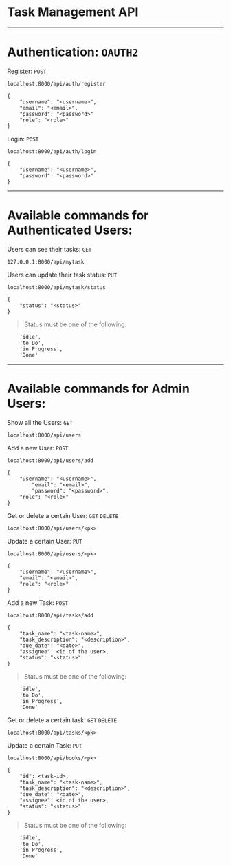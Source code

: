 # Task Management API

**********************************************
# Authentication: ``` OAUTH2 ```
Register: ``` POST ```
```
localhost:8000/api/auth/register
```
```
{
	"username": "<username>",
	"email": "<email>",
	"password": "<password>"
	"role": "<role>"
}
```
Login: ``` POST ```
```
localhost:8000/api/auth/login
```
```
{
	"username": "<username>",
	"password": "<password>"
}
```
**********************************************
# Available commands for Authenticated Users:

Users can see their tasks: ``` GET ```
```
127.0.0.1:8000/api/mytask
```
Users can update their task status: ``` PUT ```
```
localhost:8000/api/mytask/status
```
```
{
	"status": "<status>"
}
```
> Status must be one of the following:
```
	'idle',
	'to Do',
	'in Progress',
	'Done'
```
**********************************************
# Available commands for Admin Users:

Show all the Users: ``` GET ```
```
localhost:8000/api/users
```
Add a new User: ``` POST ```
```
localhost:8000/api/users/add
```
```
{
	"username": "<username>",
    	"email": "<email>",
    	"password": "<password>",
	"role": "<role>"
}
```
Get or delete a certain User: ``` GET ``` ``` DELETE ```
```
localhost:8000/api/users/<pk>
```
Update a certain User: ``` PUT ```
```
localhost:8000/api/users/<pk>
```
```
{
	"username": "<username>",
	"email": "<email>",
	"role": "<role>"
}
```
Add a new Task: ``` POST ```
```
localhost:8000/api/tasks/add
```
```
{
	"task_name": "<task-name>",
	"task_description": "<description>",
	"due_date": "<date>",
	"assignee": <id of the user>,
	"status": "<status>"
}
```
> Status must be one of the following:
```
	'idle',
	'to Do',
	'in Progress',
	'Done'
```
Get or delete a certain task: ``` GET ``` ``` DELETE ```
```
localhost:8000/api/tasks/<pk>
```
Update a certain Task: ``` PUT ``` 
```
localhost:8000/api/books/<pk>
```
```
{
	"id": <task-id>,
	"task_name": "<task-name>",
	"task_description": "<description>",
	"due_date": "<date>",
	"assignee": <id of the user>,
	"status": "<status>"
}
```
> Status must be one of the following:
```
	'idle',
	'to Do',
	'in Progress',
	'Done'
```
